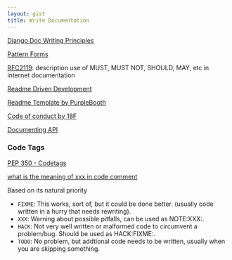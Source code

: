 ```yaml
---
layout: gist
title: Write Documentation
---
```


[Django Doc Writing Principles](https://jacobian.org/writing/great-documentation/)

[Pattern Forms](https://www.martinfowler.com/articles/writingPatterns.html)

[RFC2119](https://tools.ietf.org/html/rfc2119): description use of MUST, MUST NOT, SHOULD, MAY, etc in internet documentation

[Readme Driven Development](http://tom.preston-werner.com/2010/08/23/readme-driven-development.html)

[Readme Template by PurpleBooth](https://gist.github.com/PurpleBooth/109311bb0361f32d87a2)

[Code of conduct by 18F](https://github.com/18F/code-of-conduct)

[Documenting API](https://idratherbewriting.com/learnapidoc/)

### Code Tags

[PEP 350 - Codetags](https://legacy.python.org/dev/peps/pep-0350/)

[what is the meaning of xxx in code comment](https://stackoverflow.com/questions/1452934/what-is-the-meaning-of-xxx-in-code-comments)

Based on its natural priority
- `FIXME`: This works, sort of, but it could be done better. (usually code written in a hurry that needs rewriting).
- `XXX`: Warning about possible pitfalls, can be used as NOTE:XXX:.
- `HACK`: Not very well written or malformed code to circumvent a problem/bug. Should be used as HACK:FIXME:.
- `TODO`: No problem, but addtional code needs to be written, usually when you are skipping something.
